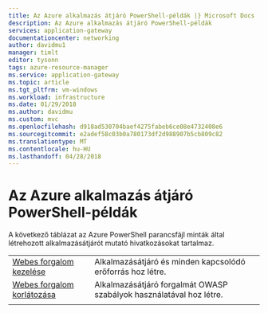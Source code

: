 ```yaml
---
title: Az Azure alkalmazás átjáró PowerShell-példák |} Microsoft Docs
description: Az Azure alkalmazás átjáró PowerShell-példák
services: application-gateway
documentationcenter: networking
author: davidmu1
manager: timlt
editor: tysonn
tags: azure-resource-manager
ms.service: application-gateway
ms.topic: article
ms.tgt_pltfrm: vm-windows
ms.workload: infrastructure
ms.date: 01/29/2018
ms.author: davidmu
ms.custom: mvc
ms.openlocfilehash: d918ad530704baef4275fabeb6ce08e4732408e6
ms.sourcegitcommit: e2adef58c03b0a780173df2d988907b5cb809c82
ms.translationtype: MT
ms.contentlocale: hu-HU
ms.lasthandoff: 04/28/2018
---
```

# <a name="azure-application-gateway-powershell-samples"></a>Az Azure alkalmazás átjáró PowerShell-példák

A következő táblázat az Azure PowerShell parancsfájl minták által létrehozott alkalmazásátjárót mutató hivatkozásokat tartalmaz.

| | |
|---|---|
| [Webes forgalom kezelése](./scripts/create-vmss-powershell.md) | Alkalmazásátjáró és minden kapcsolódó erőforrás hoz létre.|
| [Webes forgalom korlátozása](./scripts/create-vmss-waf-powershell.md) | Alkalmazásátjáró forgalmát OWASP szabályok használatával hoz létre.|
| | |

